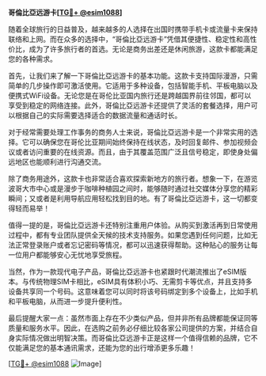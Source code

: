 **哥倫比亞远游卡[[TG💪+ @esim1088](https://t.me/s/esim1088)]**

随着全球旅行的日益普及，越来越多的人选择在出国时携带手机卡或流量卡来保持联络和上网。而在众多的选择中，“哥倫比亞远游卡”凭借其便捷性、稳定性和高性价比，成为了许多旅行者的首选。无论是商务出差还是休闲旅游，这款卡都能满足您的各种需求。

首先，让我们来了解一下哥倫比亞远游卡的基本功能。这款卡支持国际漫游，只需简单的几步操作即可激活使用。它适用于多种设备，包括智能手机、平板电脑以及便携式WiFi设备。无论您是在哥伦比亚国内旅行还是跨越国界前往邻国，都可以享受到稳定的网络连接。此外，哥倫比亞远游卡还提供了灵活的套餐选择，用户可以根据自己的实际需要选择适合的数据流量和通话时长。

对于经常需要处理工作事务的商务人士来说，哥倫比亞远游卡是一个非常实用的选择。它可以确保您在哥伦比亚期间始终保持在线状态，及时回复邮件、参加视频会议或者访问重要的在线资源。而且，由于其覆盖范围广泛且信号稳定，即使身处偏远地区也能顺利进行沟通交流。

除了商务用途外，这款卡也非常适合喜欢探索新地方的旅行者。想象一下，在游览波哥大市中心或是漫步于咖啡种植园之间时，能够随时通过社交媒体分享您的精彩瞬间；又或者是利用导航应用轻松找到目的地。有了哥倫比亞远游卡，这一切都变得轻而易举！

值得一提的是，哥倫比亞远游卡还特别注重用户体验。从购买到激活再到日常使用过程中，都有专业团队提供全天候的技术支持服务。如果您遇到任何问题，比如无法正常登录账户或者忘记密码等情况，都可以迅速获得帮助。这种贴心的服务让每一位用户都能够安心无忧地享受旅程。

当然，作为一款现代电子产品，哥倫比亞远游卡也紧跟时代潮流推出了eSIM版本。与传统物理SIM卡相比，eSIM具有体积小巧、无需剪卡等优点，并且支持多设备共享同一个号码。这意味着您可以同时将该号码绑定到多个设备上，比如手机和平板电脑，从而进一步提升便利性。

最后提醒大家一点：虽然市面上存在不少类似产品，但并非所有品牌都能保证同等质量和服务水平。因此，在选购之前务必仔细比较各家公司提供的方案，并结合自身实际情况做出明智决策。而哥倫比亞远游卡正是这样一个值得信赖的品牌，它不仅能满足您的基本通讯需求，还能为您的出行增添更多乐趣！

[[TG💪+ @esim1088](https://t.me/s/esim1088) ![Image](https://i.postimg.cc/4NQfJmqS/Snipaste-2025-05-13-00-14-12.png)]